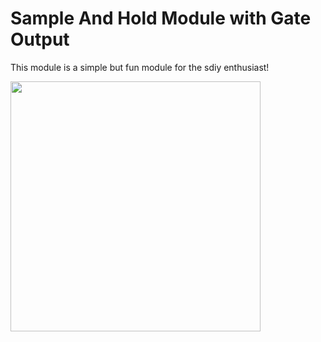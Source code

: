 # Sample And Hold Module with Gate Output

This module is a simple but fun module for the sdiy enthusiast!

<img src="https://raw.githubusercontent.com/PierreIsCoding/sdiy/main/Sample_And_Hold/images/20210829_091935.jpg" width="400" />

